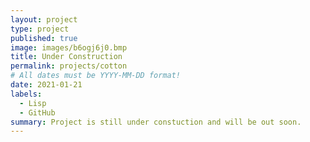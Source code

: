 ```yaml
---
layout: project
type: project
published: true
image: images/b6ogj6j0.bmp
title: Under Construction
permalink: projects/cotton
# All dates must be YYYY-MM-DD format!
date: 2021-01-21
labels:
  - Lisp
  - GitHub
summary: Project is still under constuction and will be out soon.
---
```

